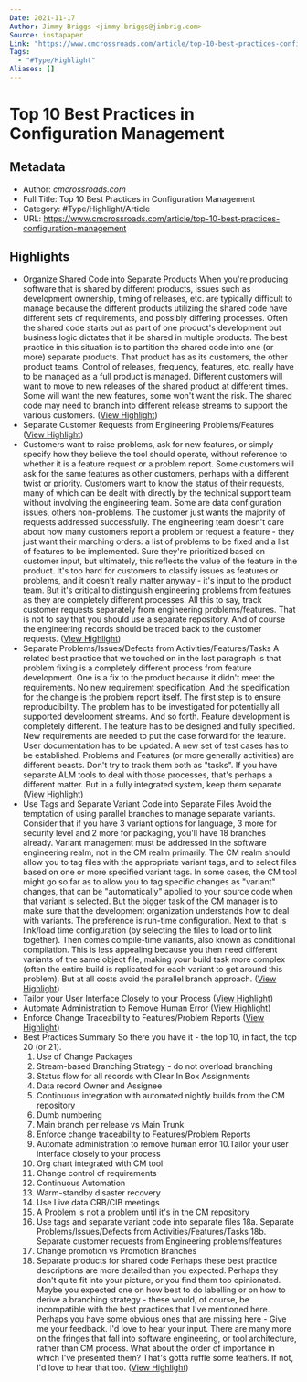 ```yaml
---
Date: 2021-11-17
Author: Jimmy Briggs <jimmy.briggs@jimbrig.com>
Source: instapaper
Link: "https://www.cmcrossroads.com/article/top-10-best-practices-configuration-management"
Tags:
  - "#Type/Highlight"
Aliases: []
---
```


# Top 10 Best Practices in Configuration Management

## Metadata

* Author: *cmcrossroads.com*
* Full Title: Top 10 Best Practices in Configuration Management
* Category: #Type/Highlight/Article
* URL: https://www.cmcrossroads.com/article/top-10-best-practices-configuration-management

## Highlights

* Organize Shared Code into Separate Products
  When you're producing software that is shared by different products, issues such as development ownership, timing of releases, etc. are typically difficult to manage because the different products utilizing the shared code have different sets of requirements, and possibly differing processes. Often the shared code starts out as part of one product's
  development but business logic dictates that it be shared in multiple products. 
  The best practice in this situation is to partition the shared code into one (or more) separate products. That product has as its customers, the other product teams. Control of releases, frequency, features, etc. really have to be managed as a full product is
  managed. Different customers will want to move to new releases of the shared product at different times. Some will want the new features, some won't want the risk. The shared code may need to branch into different release streams to support the various customers. ([View Highlight](https://instapaper.com/read/1362928999/14671677))
* Separate Customer Requests from Engineering Problems/Features ([View Highlight](https://instapaper.com/read/1362928999/14671680))
* Customers want to raise problems, ask for new features, or simply specify how
  they believe the tool should operate, without reference to whether it is a feature request or a problem report. Some customers will ask for the same features as other customers, perhaps with a different twist or priority. Customers want to know the status of their requests, many of which can be dealt with directly by the technical support team
  without involving the engineering team. Some are data configuration issues, others non-problems. The customer just wants the majority of requests addressed successfully. 
  The engineering team doesn't care about how many customers report a problem or request a feature - they just want their marching orders: a list of problems to be fixed
  and a list of features to be implemented. Sure they're prioritized based on customer input, but ultimately, this reflects the value of the feature in the product. It's too hard for customers to classify issues as features or problems, and it doesn't really matter anyway - it's input to the product team. But it's critical to distinguish engineering problems from features as they are completely different processes. All this to say, track customer requests separately from engineering problems/features. That is not to say that you should use a separate repository. And of course the engineering records should be
  traced back to the customer requests. ([View Highlight](https://instapaper.com/read/1362928999/14671681))
* Separate Problems/Issues/Defects from Activities/Features/Tasks
  A related best practice that we touched on in the last paragraph is that problem fixing is a completely different process from feature development. One is a fix to the product because it didn't meet the requirements. No new requirement specification. And the specification for the change is the problem report itself. The first step is to ensure reproducibility. The problem has to be investigated for potentially all supported development streams. And so forth. 
  Feature development is completely different. The feature has to be designed and fully specified. New requirements are needed to put the case forward for the feature. User documentation has to be updated. A new set of test cases has to be established. Problems and Features (or more generally activities) are different beasts. Don't try to track them both as "tasks". If you have separate ALM tools to deal with those processes, that's perhaps a different matter. But in a fully integrated system, keep them separate ([View Highlight](https://instapaper.com/read/1362928999/14671682))
* Use Tags and Separate Variant Code into Separate Files
  Avoid the temptation of using parallel branches to manage separate variants. Consider that if you have 3 variant options for language, 3 more for security level and 2 more for packaging, you'll have 18 branches already. Variant management must be addressed in the software engineering realm, not in the CM realm primarily.
  The CM realm should allow you to tag files with the appropriate variant tags, and to
  select files based on one or more specified variant tags. In some cases, the CM tool might go so far as to allow you to tag specific changes as "variant" changes, that can be "automatically" applied to your source code when that variant is selected. 
  But the bigger task of the CM manager is to make sure that the development
  organization understands how to deal with variants. The preference is run-time configuration. Next to that is link/load time configuration (by selecting the files to load or to link together). Then comes compile-time variants, also known as conditional compilation. This is less appealing because you then need different variants of the same object file, making your build task more complex (often the entire build is replicated for each variant to get around this problem). But at all costs avoid the parallel branch approach. ([View Highlight](https://instapaper.com/read/1362928999/14671683))
* Tailor your User Interface Closely to your Process ([View Highlight](https://instapaper.com/read/1362928999/14671688))
* Automate Administration to Remove Human Error ([View Highlight](https://instapaper.com/read/1362928999/14671689))
* Enforce Change Traceability to Features/Problem Reports ([View Highlight](https://instapaper.com/read/1362928999/14671690))
* Best Practices Summary
  So there you have it - the top 10, in fact, the top 20 (or 21).
  1. Use of Change Packages
  1. Stream-based Branching Strategy - do not overload branching
  1. Status flow for all records with Clear In Box Assignments
  1. Data record Owner and Assignee
  1. Continuous integration with automated nightly builds from the CM repository
  1. Dumb numbering
  1. Main branch per release vs Main Trunk
  1. Enforce change traceability to Features/Problem Reports
  1. Automate administration to remove human error
     10.Tailor your user interface closely to your process
  1. Org chart integrated with CM tool
  1. Change control of requirements
  1. Continuous Automation
  1. Warm-standby disaster recovery
  1. Use Live data CRB/CIB meetings
  1. A Problem is not a problem until it's in the CM repository
  1. Use tags and separate variant code into separate files
     18a. Separate Problems/Issues/Defects from Activities/Features/Tasks
     18b. Separate customer requests from Engineering problems/features
  1. Change promotion vs Promotion Branches
  1. Separate products for shared code
     Perhaps these best practice descriptions are more detailed than you expected. 
     Perhaps they don't quite fit into your picture, or you find them too opinionated. Maybe you expected one on how best to do labelling or on how to derive a branching strategy - these would, of course, be incompatible with the best practices that I've mentioned here. Perhaps you have some obvious ones that are missing here - Give me your feedback. I'd love to hear your input. There are many more on the fringes that fall into software engineering, or tool architecture, rather than CM process. What about the order of importance in which I've presented them? That's gotta ruffle some feathers. If not, I'd
     love to hear that too. ([View Highlight](https://instapaper.com/read/1362928999/14671695))
